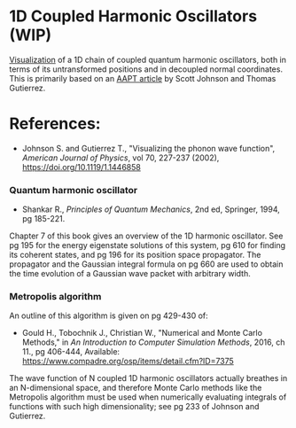 # 1D Coupled Harmonic Oscillators (WIP)

[Visualization](https://marl0ny.github.io/1D-Coupled-Oscillators/compiled/) of a 1D chain of coupled quantum harmonic oscillators,  both in terms of its untransformed positions and in decoupled normal coordinates. This is primarily based on an [AAPT article](https://doi.org/10.1119/1.1446858) by Scott Johnson and Thomas Gutierrez.

# References:

 - Johnson S. and Gutierrez T., 
"Visualizing the phonon wave function",
<i>American Journal of Physics</i>, vol 70, 227-237 (2002),
https://doi.org/10.1119/1.1446858

### Quantum harmonic oscillator

 - Shankar R., <i>Principles of Quantum Mechanics</i>, 2nd ed,
Springer, 1994, pg 185-221.

Chapter 7 of this book gives an overview of the 1D harmonic oscillator. See pg 195 for the energy eigenstate solutions of this system, pg 610 for finding its coherent states, and pg 196 for its position space propagator. The propagator and the Gaussian integral formula on pg 660 are used to obtain the time evolution of a Gaussian wave packet with arbitrary width.

### Metropolis algorithm

An outline of this algorithm is given on pg 429-430 of:

- Gould H., Tobochnik J., Christian W., "Numerical and Monte Carlo Methods,"
in <i>An Introduction to Computer Simulation Methods</i>,
2016, ch 11., pg 406-444, Available: https://www.compadre.org/osp/items/detail.cfm?ID=7375

The wave function of N coupled 1D harmonic oscillators actually breathes in an N-dimensional space, and therefore Monte Carlo methods like the Metropolis algorithm must be used when numerically evaluating integrals of functions with such high dimensionality; see pg 233 of Johnson and Gutierrez.
